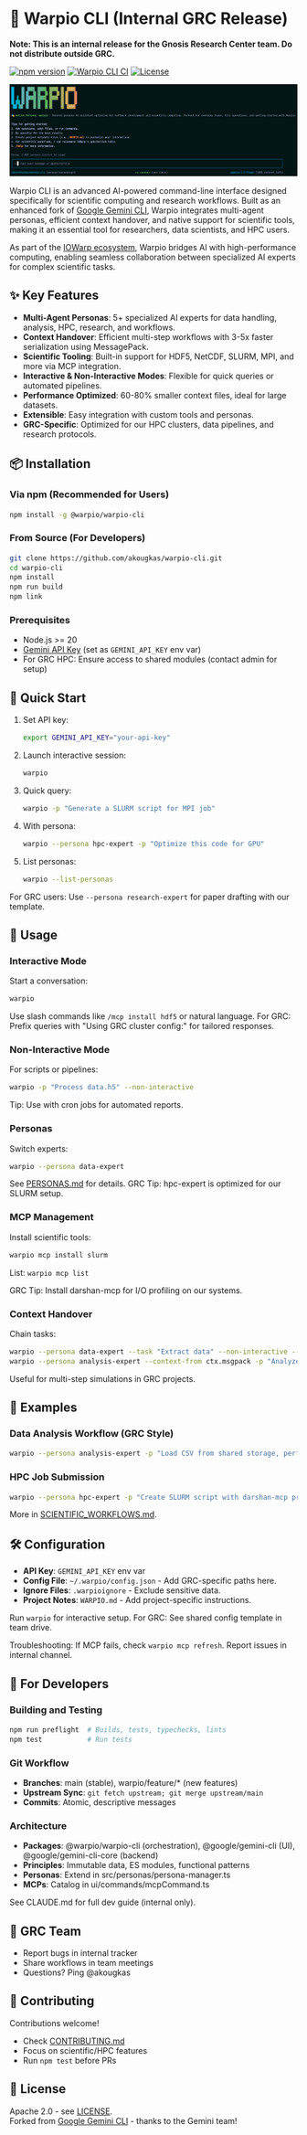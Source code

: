 # 🚀 Warpio CLI (Internal GRC Release)

**Note: This is an internal release for the Gnosis Research Center team. Do not distribute outside GRC.**

[![npm version](https://badge.fury.io/js/%40warpio%2Fwarpio-cli.svg)](https://badge.fury.io/js/%40warpio%2Fwarpio-cli)
[![Warpio CLI CI](https://github.com/akougkas/warpio-cli/actions/workflows/ci.yml/badge.svg)](https://github.com/akougkas/warpio-cli/actions/workflows/ci.yml)
[![License](https://img.shields.io/badge/License-Apache%202.0-blue.svg)](https://opensource.org/licenses/Apache-2.0)

![Warpio CLI Demo](./docs/assets/warpio-screenshot.png)

Warpio CLI is an advanced AI-powered command-line interface designed specifically for scientific computing and research workflows. Built as an enhanced fork of [Google Gemini CLI](https://github.com/google-gemini/gemini-cli), Warpio integrates multi-agent personas, efficient context handover, and native support for scientific tools, making it an essential tool for researchers, data scientists, and HPC users.

As part of the [IOWarp ecosystem](https://grc.iit.edu/research/projects/iowarp), Warpio bridges AI with high-performance computing, enabling seamless collaboration between specialized AI experts for complex scientific tasks.

## ✨ Key Features

- **Multi-Agent Personas**: 5+ specialized AI experts for data handling, analysis, HPC, research, and workflows.
- **Context Handover**: Efficient multi-step workflows with 3-5x faster serialization using MessagePack.
- **Scientific Tooling**: Built-in support for HDF5, NetCDF, SLURM, MPI, and more via MCP integration.
- **Interactive & Non-Interactive Modes**: Flexible for quick queries or automated pipelines.
- **Performance Optimized**: 60-80% smaller context files, ideal for large datasets.
- **Extensible**: Easy integration with custom tools and personas.
- **GRC-Specific**: Optimized for our HPC clusters, data pipelines, and research protocols.

## 📦 Installation

### Via npm (Recommended for Users)

```bash
npm install -g @warpio/warpio-cli
```

### From Source (For Developers)

```bash
git clone https://github.com/akougkas/warpio-cli.git
cd warpio-cli
npm install
npm run build
npm link
```

### Prerequisites

- Node.js >= 20
- [Gemini API Key](https://aistudio.google.com/app/apikey) (set as `GEMINI_API_KEY` env var)
- For GRC HPC: Ensure access to shared modules (contact admin for setup)

## 🚀 Quick Start

1. Set API key:
   ```bash
   export GEMINI_API_KEY="your-api-key"
   ```

2. Launch interactive session:
   ```bash
   warpio
   ```

3. Quick query:
   ```bash
   warpio -p "Generate a SLURM script for MPI job"
   ```

4. With persona:
   ```bash
   warpio --persona hpc-expert -p "Optimize this code for GPU"
   ```

5. List personas:
   ```bash
   warpio --list-personas
   ```

For GRC users: Use `--persona research-expert` for paper drafting with our template.

## 📖 Usage

### Interactive Mode

Start a conversation:
```bash
warpio
```
Use slash commands like `/mcp install hdf5` or natural language. For GRC: Prefix queries with "Using GRC cluster config:" for tailored responses.

### Non-Interactive Mode

For scripts or pipelines:
```bash
warpio -p "Process data.h5" --non-interactive
```
Tip: Use with cron jobs for automated reports.

### Personas

Switch experts:
```bash
warpio --persona data-expert
```
See [PERSONAS.md](./docs/PERSONAS.md) for details. GRC Tip: hpc-expert is optimized for our SLURM setup.

### MCP Management

Install scientific tools:
```bash
warpio mcp install slurm
```
List: `warpio mcp list`

GRC Tip: Install darshan-mcp for I/O profiling on our systems.

### Context Handover

Chain tasks:
```bash
warpio --persona data-expert --task "Extract data" --non-interactive --context-file ctx.msgpack
warpio --persona analysis-expert --context-from ctx.msgpack -p "Analyze extracted data"
```
Useful for multi-step simulations in GRC projects.

## 🧪 Examples

### Data Analysis Workflow (GRC Style)

```bash
warpio --persona analysis-expert -p "Load CSV from shared storage, perform regression, plot results using plot-mcp"
```

### HPC Job Submission

```bash
warpio --persona hpc-expert -p "Create SLURM script with darshan-mcp profiling for our Theta cluster"
```

More in [SCIENTIFIC_WORKFLOWS.md](./docs/SCIENTIFIC_WORKFLOWS.md).

## 🛠️ Configuration

- **API Key**: `GEMINI_API_KEY` env var
- **Config File**: `~/.warpio/config.json` - Add GRC-specific paths here.
- **Ignore Files**: `.warpioignore` - Exclude sensitive data.
- **Project Notes**: `WARPIO.md` - Add project-specific instructions.

Run `warpio` for interactive setup. For GRC: See shared config template in team drive.

Troubleshooting: If MCP fails, check `warpio mcp refresh`. Report issues in internal channel.

## 🔧 For Developers

### Building and Testing

```bash
npm run preflight  # Builds, tests, typechecks, lints
npm test           # Run tests
```

### Git Workflow

- **Branches**: main (stable), warpio/feature/* (new features)
- **Upstream Sync**: `git fetch upstream; git merge upstream/main`
- **Commits**: Atomic, descriptive messages

### Architecture

- **Packages**: @warpio/warpio-cli (orchestration), @google/gemini-cli (UI), @google/gemini-cli-core (backend)
- **Principles**: Immutable data, ES modules, functional patterns
- **Personas**: Extend in src/personas/persona-manager.ts
- **MCPs**: Catalog in ui/commands/mcpCommand.ts

See CLAUDE.md for full dev guide (internal only).

## 👥 GRC Team

- Report bugs in internal tracker
- Share workflows in team meetings
- Questions? Ping @akougkas

## 🤝 Contributing

Contributions welcome! 
- Check [CONTRIBUTING.md](CONTRIBUTING.md)
- Focus on scientific/HPC features
- Run `npm test` before PRs

## 📜 License

Apache 2.0 - see [LICENSE](LICENSE).  
Forked from [Google Gemini CLI](https://github.com/google-gemini/gemini-cli) - thanks to the Gemini team!

